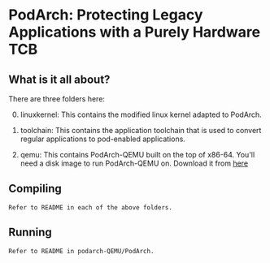# PodArch: Protecting Legacy Applications with a Purely Hardware TCB


What is it all about?
---------
There are three folders here:

0. linuxkernel: This contains the modified linux kernel adapted to PodArch.

0. toolchain: This contains the application toolchain that is used to convert regular applications to pod-enabled applications.

0. qemu: This contains PodArch-QEMU built on the top of x86-64.
	You'll need a disk image to run PodArch-QEMU on. Download it from [here](https://drive.google.com/open?id=0B-_JHxVSr437dE5rVnprUDl3RjA&authuser=0)


Compiling
---------
	Refer to README in each of the above folders.


Running
--------
	Refer to README in podarch-QEMU/PodArch.
